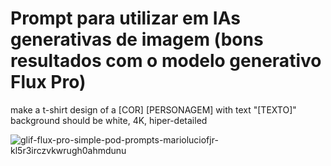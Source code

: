 # Prompt para utilizar em IAs generativas de imagem (bons resultados com o modelo generativo Flux Pro)

make a t-shirt design of a [COR] [PERSONAGEM] with text "[TEXTO]" background should be white, 4K, hiper-detailed

![glif-flux-pro-simple-pod-prompts-marioluciofjr-kl5r3irczvkwrugh0ahmdunu](https://github.com/user-attachments/assets/6252a047-5818-4295-be4d-22f93a865656)
